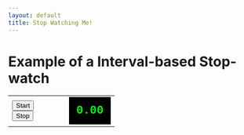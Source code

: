 ```yaml
---
layout: default
title: Stop Watching Me!
---
```

<h1>Example of a Interval-based Stop-watch</h1>
<table cellpadding="10">
<tbody><tr>
<td style="width:100px;">
<button id="start">Start</button>
<br><button id="stop">Stop</button>
</td>
<td>
<div id="_timer" style="background-color:black;color:#0F0;padding:15px;font-family:courier;font-weight:bold;font-size:23px;">0.00</div>
</td>
</tr>
</tbody></table>
<script type="text/python">
import time
from browser import document as doc
from browser.timer import request_animation_frame as raf
from browser.timer import cancel_animation_frame as caf

id = None
counter = 0

def show(o):
    doc["_timer"].text = "%.2f"%(time.time()-counter)

def animate(ev):
    global id
    counter = time.time()
    id = raf(animate)
    show()

def stop_timer(ev):
    global id
    caf(id)

doc["start"].bind("click", show)
doc["stop"].bind("click", stop_timer)
</script>
